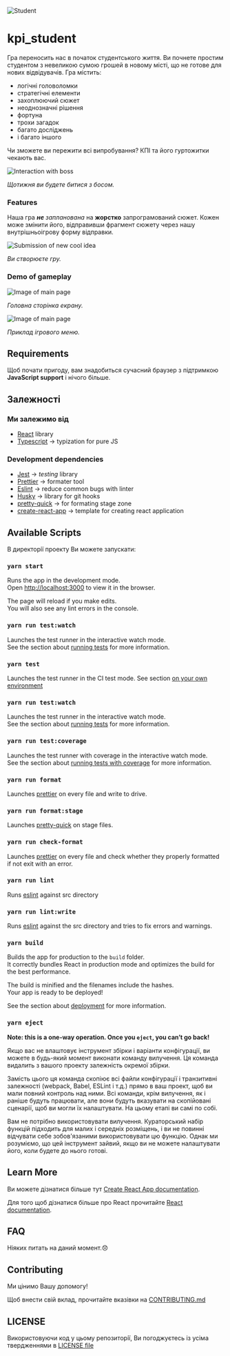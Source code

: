 ![Student](/readme_images/student.png)

# kpi_student

Гра переносить нас в початок студентського життя. Ви почнете простим студентом з невеликою сумою грошей в новому місті, що не готове для нових відвідувачів.
Гра містить:

- логічні головоломки
- стратегічні елементи
- захоплюючий сюжет
- неоднозначні рішення
- фортуна
- трохи загадок
- багато досліджень
- і багато іншого

Чи зможете ви пережити всі випробування? КПІ та його гуртожитки чекають вас.

![Interaction with boss](/readme_images/boss.svg)

_Щотижня ви будете битися з босом._

### Features

Наша гра _**не** запланована_ на **жорстко** запрограмований сюжет. Кожен може змінити його, відправивши фрагмент сюжету через нашу внутрішньоігрову форму відправки.

![Submission of new cool idea](readme_images/ideaForm.svg)

_Ви створюєте гру._

### Demo of gameplay

![Image of main page](readme_images/main.svg)

_Головна сторінка екрану._

![Image of main page](readme_images/menu.svg)

_Приклад ігрового меню._

## Requirements

Щоб почати пригоду, вам знадобиться сучасний браузер з підтримкою **JavaScript support** і нічого більше.

## Залежностi

### Ми залежимо вiд

- [React](https://reactjs.org/) library
- [Typescript](https://www.typescriptlang.org/) -> typization for pure JS

### Development dependencies

- [Jest](https://jestjs.io/) -> _testing_ library
- [Prettier](https://prettier.io/) -> formater tool
- [Eslint](https://eslint.org/) -> reduce common bugs with linter
- [Husky](https://typicode.github.io/husky/#/) -> library for git hooks
- [pretty-quick](https://www.npmjs.com/package/pretty-quick) -> for formating stage zone
- [create-react-app](https://create-react-app.dev/docs/adding-typescript/) -> template for creating react application

## Available Scripts

В директорiї проекту Ви можете запускати:

### `yarn start`

Runs the app in the development mode.\
Open [http://localhost:3000](http://localhost:3000) to view it in the browser.

The page will reload if you make edits.\
You will also see any lint errors in the console.

### `yarn run test:watch`

Launches the test runner in the interactive watch mode.\
See the section about [running tests](https://facebook.github.io/create-react-app/docs/running-tests) for more information.

### `yarn test`

Launches the test runner in the CI test mode. See section [on your own environment](https://create-react-app.dev/docs/running-tests/#linux-macos-bash)

### `yarn run test:watch`

Launches the test runner in the interactive watch mode.\
See the section about [running tests](https://facebook.github.io/create-react-app/docs/running-tests) for more information.

### `yarn run test:coverage`

Launches the test runner with coverage in the interactive watch mode.\
See the section about [running tests with coverage](https://create-react-app.dev/docs/running-tests/#coverage-reporting) for more information.

### `yarn run format`

Launches [prettier](https://prettier.io/) on every file and write to drive.

### `yarn run format:stage`

Launches [pretty-quick](https://www.npmjs.com/package/pretty-quick) on stage files.

### `yarn run check-format`

Launches [prettier](https://prettier.io/) on every file and check whether they properly formatted if not exit with an error.

### `yarn run lint`

Runs [eslint](https://eslint.org/) against src directory

### `yarn run lint:write`

Runs [eslint](https://eslint.org/) against the src directory and tries to fix errors and warnings.

### `yarn build`

Builds the app for production to the `build` folder.\
It correctly bundles React in production mode and optimizes the build for the best performance.

The build is minified and the filenames include the hashes.\
Your app is ready to be deployed!

See the section about [deployment](https://facebook.github.io/create-react-app/docs/deployment) for more information.

### `yarn eject`

**Note: this is a one-way operation. Once you `eject`, you can’t go back!**

Якщо вас не влаштовує інструмент збірки і варіанти конфігурації, ви можете в будь-який момент виконати команду вилучення. Ця команда видалить з вашого проекту залежність окремої збірки.

Замість цього ця команда скопіює всі файли конфігурації і транзитивні залежності (webpack, Babel, ESLint і т.д.) прямо в ваш проект, щоб ви мали повний контроль над ними. Всі команди, крім вилучення, як і раніше будуть працювати, але вони будуть вказувати на скопійовані сценарії, щоб ви могли їх налаштувати. На цьому етапі ви самі по собі.

Вам не потрібно використовувати вилучення. Кураторський набір функцій підходить для малих і середніх розміщень, і ви не повинні відчувати себе зобов'язаними використовувати цю функцію. Однак ми розуміємо, що цей інструмент зайвий, якщо ви не можете налаштувати його, коли будете до нього готові.

## Learn More

Ви можете дiзнатися бiльше тут [Create React App documentation](https://facebook.github.io/create-react-app/docs/getting-started).

Для того щоб дiзнатися бiльше про React прочитайте [React documentation](https://reactjs.org/).

## FAQ

Нiяких питать на даний момент.:disappointed:

## Contributing

Ми цiнимо Вашу допомогу!

Щоб внести свій вклад, прочитайте вказівки на [CONTRIBUTING.md](CONTRIBUTING.md)

## LICENSE

Використовуючи код у цьому репозиторiї, Ви погоджуєтесь із усіма твердженнями в [LICENSE file](LICENSE)
